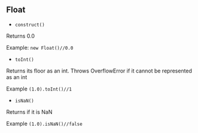 ## Float
* ```construct()```

Returns 0.0

Example: ```new Float()//0.0```

* ```toInt()```

Returns its floor as an int. Throws OverflowError if it cannot be represented as an int

Example ```(1.0).toInt()//1```

* ```isNaN()```

Returns if it is NaN

Example ```(1.0).isNaN()//false```